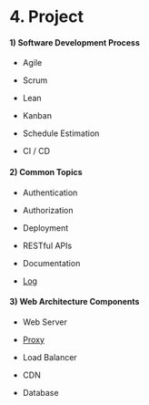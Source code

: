 # 4. Project

#### 1) Software Development Process

- Agile

- Scrum

- Lean

- Kanban

- Schedule Estimation

- CI / CD

#### 2) Common Topics

- Authentication

- Authorization

- Deployment

- RESTful APIs

- Documentation

- [Log](common_topics/logback.md)

#### 3) Web Architecture Components

- Web Server

- [Proxy](./web_architecture_compoents/proxy.md)
    
- Load Balancer

- CDN

- Database
